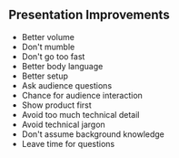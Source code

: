 ## Presentation Improvements

- Better volume
- Don't mumble
- Don't go too fast
- Better body language
- Better setup
- Ask audience questions
- Chance for audience interaction
- Show product first
- Avoid too much technical detail
- Avoid technical jargon
- Don't assume background knowledge
- Leave time for questions
